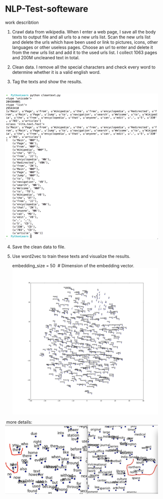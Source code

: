 # NLP-Test-softeware
work describtion 

1. Crawl data from wikipedia. When I enter a web page, I save all the body texts to output file and all urls to a new urls list. Scan the new urls list and delete the urls which have been used or link to pictures, icons, other languages or other useless pages. Choose an url to enter and delete it from the new urls list and add it to the used urls list. I collect 1063 pages and 200M uncleaned text in total.

2. Clean data. I remove all the special characters and check every word to determine whether it is a valid english word. 

3. Tag the texts and show the results.

   ![image](https://github.com/thenewcomer/NLP-Test-softeware/blob/master/tag%20result.png)
   
4. Save the clean data to file.

5. Use word2vec to train these texts and visualize the results. 

   embedding_size = 50  # Dimension of the embedding vector.
   ![image](https://github.com/thenewcomer/NLP-Test-softeware/blob/master/tsne.png)

  more details:   
   ![image](https://github.com/thenewcomer/NLP-Test-softeware/blob/master/word2vec_detail.jpg)

